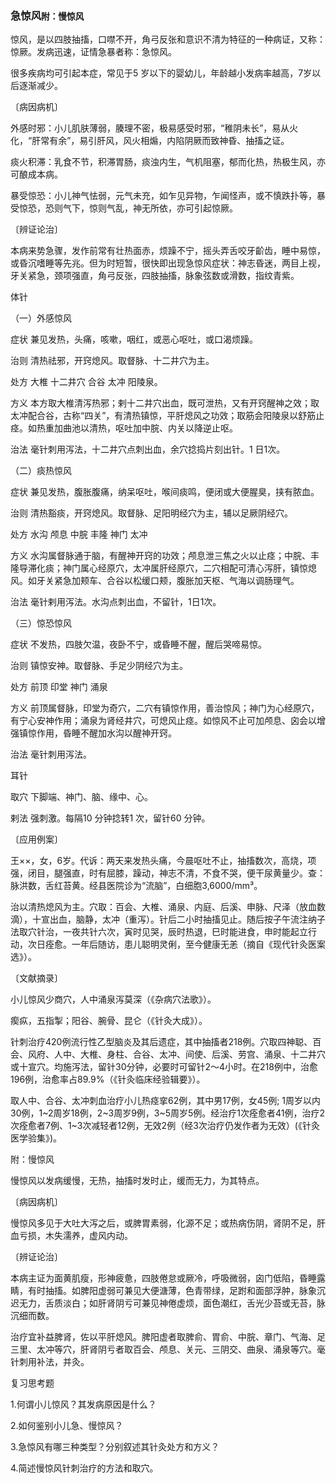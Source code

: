 ### 急惊风<small>附：慢惊风</small>

惊风，是以四肢抽搐，口噤不开，角弓反张和意识不清为特征的一种病证，又称：惊厥。发病迅速，证情急暴者称：急惊风。

很多疾病均可引起本症，常见于5 岁以下的婴幼儿，年龄越小发病率越高，7岁以后逐渐减少。

〔病因病机〕

外感时邪：小儿肌肤薄弱，腠理不密，极易感受时邪，“稚阴未长”，易从火化，“肝常有余”，易引肝风，风火相煽，内陷阴厥而致神昏、抽搐之证。

痰火积滞：乳食不节，积滞胃肠，痰浊内生，气机阻塞，郁而化热，热极生风，亦可酿成本病。

暴受惊恐：小儿神气怯弱，元气未充，如乍见异物，乍闻怪声，或不慎跌扑等，暴受惊恐，恐则气下，惊则气乱，神无所依，亦可引起惊厥。

〔辨证论治〕

本病来势急骤，发作前常有壮热面赤，烦躁不宁，摇头弄舌咬牙齘齿，睡中易惊，或昏沉嗜睡等先兆。但为时短暂，很快即出现急惊风症状：神志昏迷，两目上视，牙关紧急，颈项强直，角弓反张，四肢抽搐，脉象弦数或滑数，指纹青紫。

体针

（一）外感惊风

症状  兼见发热，头痛，咳嗽，咽红，或恶心呕吐，或口渴烦躁。

治则  清热祛邪，开窍熄风。取督脉、十二井穴为主。

处方  大椎  十二井穴  合谷  太冲  阳陵泉。

方义  本方取大椎清泻热邪；剌十二井穴出血，既可泄热，又有开窍醒神之效；取太冲配合谷，古称“四关”，有清热镇惊，平肝熄风之功效；取筋会阳陵泉以舒筋止痉。如热重加曲池以清热，呕吐加中脘、内关以降逆止呕。

治法  毫针刺用泻法，十二井穴点刺出血，余穴捻捣片刻出针。1 日1次。

（二）痰热惊风

症状  兼见发热，腹胀腹痛，纳呆呕吐，喉间痰鸣，便闭或大便腥臭，挟有脓血。

治则  清热豁痰，开窍熄风。取督脉、足阳明经穴为主，辅以足厥阴经穴。

处方  水沟  颅息  中脘  丰隆  神门  太冲

方义  水沟属督脉通于脑，有醒神开窍的功效；颅息泄三焦之火以止痉；中脘、丰隆导滞化痰；神门属心经原穴，太冲属肝经原穴，二穴相配可清心泻肝，镇惊熄风。如牙关紧急加颊车、合谷以松缓口颊，腹胀加天枢、气海以调肠理气。

治法  毫针剌用泻法。水沟点刺出血，不留针，1日1次。

（三）惊恐惊风

症状  不发热，四肢欠温，夜卧不宁，或昏睡不醒，醒后哭啼易惊。

治则  镇惊安神。取督脉、手足少阴经穴为主。

处方  前顶  印堂  神门  涌泉

方义  前顶属督脉，印堂为奇穴，二穴有镇惊作用，善治惊风；神门为心经原穴，有宁心安神作用；涌泉为肾经井穴，可熄风止痉。如惊风不止可加颅息、囟会以增强镇惊作用，昏睡不醒加水沟以醒神开窍。

治法  毫针刺用泻法。

耳针

取穴  下脚端、神门、脑、缘中、心。

剌法  强刺激。每隔10 分钟捻转1 次，留针60 分钟。

〔应用例案〕

王××，女，6岁。代诉：两天来发热头痛，今晨呕吐不止，抽搐数次，高烧，项强，闭目，腿强直，时有屈膝，躁动，神志不清，不食不哭，便干尿黄量少。查：脉洪数，舌红苔黄。经县医院诊为“流脑”，白细胞3,6000/mm³。

治以清热熄风为主。穴取：百会、大椎、涌泉、内庭、后溪、申脉、尺泽（放血数滴），十宣出血，脑静，太冲（重泻）。针后二小时抽搐见止。随后按子午流注纳子法取穴针治，一夜共针六次，寅时见哭，辰时热退，巳时能进食，申时能起立行动，次日痊愈。一年后随访，患儿聪明灵俐，至今健康无恙（摘自《现代针灸医案选》）。

〔文献摘录〕

小儿惊风少商穴，人中涌泉泻莫深（《杂病穴法歌》）。

瘈疭，五指掣；阳谷、腕骨、昆仑（《针灸大成》）。

针刺治疗420例流行性乙型脑炎及其后遗症，其中抽搐者218例。穴取四神聪、百会、风府、人中、大椎、身柱、合谷、太冲、间使、后溪、劳宫、涌泉、十二井穴或十宣穴。均施泻法，留针30分钟，必要时可留针2～4小时。在218例中，治愈196例，治愈率占89.9%（《针灸临床经验辑要》）。

取人中、合谷、太冲刺血治疗小儿热痉挛62例，其中男17例，女45例; 1周岁以内30例，1~2周岁18例，2~3周岁9例，3~5周岁5例。经治疗1次痊愈者41例，治疗2次痊愈者7例、1~3次减轻者12例，无效2例（经3次治疗仍发作者为无效）(《针灸医学验集》)。

附：慢惊风

慢惊风以发病缓慢，无热，抽搐时发时止，缓而无力，为其特点。

〔病因病机〕

慢惊风多见于大吐大泻之后，或脾胃素弱，化源不足；或热病伤阴，肾阴不足，肝血亏损，木失濡养，虚风内动。

〔辨证论治〕

本病主证为面黄肌瘦，形神疲惫，四肢倦怠或厥冷，呼吸微弱，囟门低陷，昏睡露睛，有时抽搐。如脾阳虚弱可兼见大便溏薄，色青带绿，足跗和面部浮肿，脉象沉迟无力，舌质淡白；如肝肾阴亏可兼见神倦虚烦，面色潮红，舌光少苔或无苔，脉沉细而数。

治疗宜补益脾肾，佐以平肝熄风。脾阳虚者取脾俞、胃俞、中脘、章门、气海、足三里、太冲等穴，肝肾阴亏者取百会、颅息、关元、三阴交、曲泉、涌泉等穴。毫针刺用补法，并灸。

复习思考题

1.何谓小儿惊风？其发病原因是什么？

2.如何鉴别小儿急、慢惊风？

3.急惊风有哪三种类型？分别叙述其针灸处方和方义？

4.简述慢惊风针刺治疗的方法和取穴。